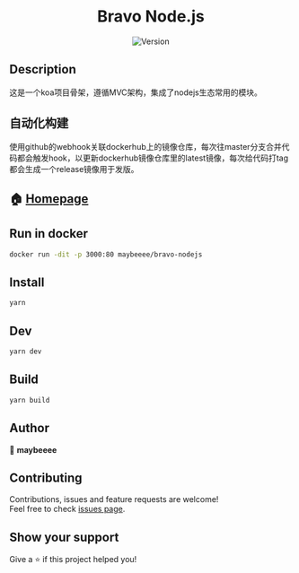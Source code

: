 <h1 align="center">Bravo Node.js</h1>
<p align="center">
  <img alt="Version" src="https://img.shields.io/badge/version-0.0.1-blue.svg?cacheSeconds=2592000" />
</p>

## Description

这是一个koa项目骨架，遵循MVC架构，集成了nodejs生态常用的模块。

## 自动化构建

使用github的webhook关联dockerhub上的镜像仓库，每次往master分支合并代码都会触发hook，以更新dockerhub镜像仓库里的latest镜像，每次给代码打tag都会生成一个release镜像用于发版。

## 🏠 [Homepage](https://github.com/maybeeee/nodejs#readme)

## Run in docker

```sh
docker run -dit -p 3000:80 maybeeee/bravo-nodejs
```

## Install

```sh
yarn
```

## Dev

```sh
yarn dev
```

## Build

```sh
yarn build
```

## Author

👤 **maybeeee**

## Contributing

Contributions, issues and feature requests are welcome!<br />Feel free to check [issues page](https://github.com/maybeeee/nodejs/issues).

## Show your support

Give a ⭐️ if this project helped you!
